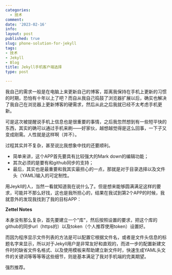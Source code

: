 ```yaml
---
categories:
  - 技术
comment: 
date: '2023-02-16'
info: 
layout: post
published: true
slug: phone-solution-for-jekyll
tags:
- 技术
- Jekyll
- Blog
title: Jekyll手机客户端选择
type: post

---
```


我自己的需求一般是在电脑上来更新自己的博客，距离我保持在手机上更新的习惯的时期，恐怕有十年以上了吧？而自从我自己捣鼓了浏览器扩展以后，确实也解决了我自己在浏览器上更新博客的硬需求，然后从此之后我就已经不太考虑手机更新。

可是这次被提醒说手机上信息也是很重要的事情，之后我忽然想到有一些短平快的东西，其实的确可以通过手机来刷——好家伙，越想越觉得是这么回事，一下子又变成刚需。人性就是这样啊（并不）。

过程其实并不复杂，甚至说比我想象中找的还要顺利。

- 简单来讲，这个APP首先要具有比较强大的Mark down的编辑功能；
- 其次必须的是要有和github同步的支持；
- 最后，其实也是最重要和我其实最担心的一点，那就是对于目录选择以及文件头（YAML)输入的可定制性。

用Jeykll的人，当然一看就知道我在说什么了。但是想来能够圆满满足这样的要求，可能并不那么好找，这也是我所担心的，结果在我试到第2个APP的时候，我就意外的发现我找到了我的目标APP：

**Zettel Notes**

本身没有那么复杂，首先要建立一个"库"，然后按照设置的要求，把这个库的github的同步url（https的）以及token（个人推荐使用token）设置好。

而因为程序显示文件列表的方法是可以配置它根据文件名，或者是文件头信息的标题名字来显示，所以对于Jekyll用户是非常友好和直观的，而进一步的配置新建文件时的缺省文件名格式、以及使用模板来帮助建立新文件时，快速生成YAML头文件的关键词等等等等这些细节，则是基本满足了我对手机端的完美期望。

强烈推荐。